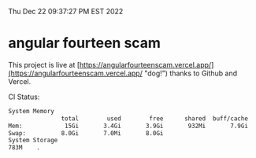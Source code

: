 Thu Dec 22 09:37:27 PM EST 2022

# angular fourteen scam


This project is live at [https://angularfourteenscam.vercel.app/](https://angularfourteenscam.vercel.app/ "dog!") thanks to Github and Vercel.

CI Status: 

```bash
System Memory
               total        used        free      shared  buff/cache   available
Mem:            15Gi       3.4Gi       3.9Gi       932Mi       7.9Gi        10Gi
Swap:          8.0Gi       7.0Mi       8.0Gi
System Storage
783M	.
```
